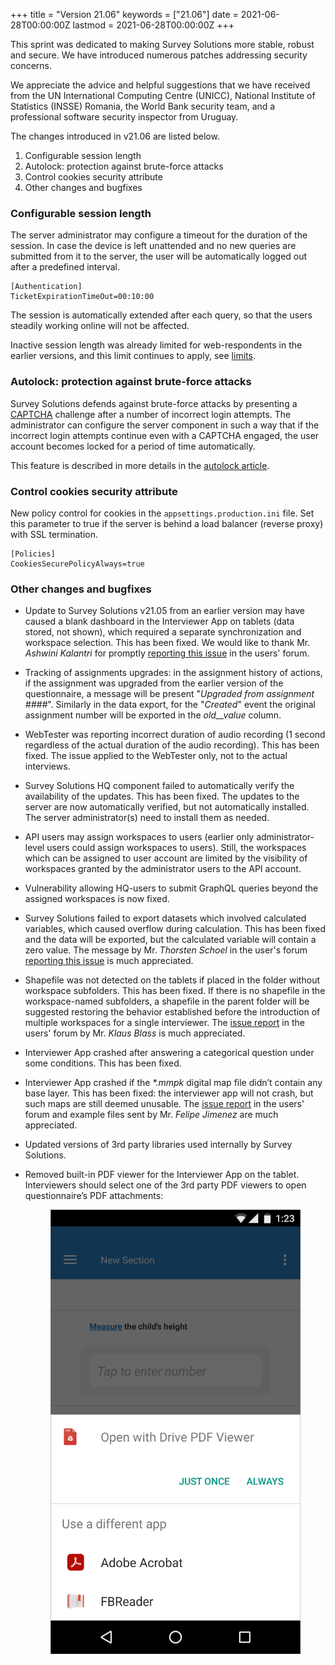 +++
title = "Version 21.06"
keywords = ["21.06"]
date = 2021-06-28T00:00:00Z
lastmod = 2021-06-28T00:00:00Z
+++

This sprint was dedicated to making Survey Solutions more stable, robust and
secure. We have introduced numerous patches addressing security concerns.

We appreciate the advice and helpful suggestions that we have received from
the UN International Computing Centre (UNICC), National Institute of Statistics
(INSSE) Romania, the World Bank security team, and a professional software
security inspector from Uruguay.

The changes introduced in v21.06 are listed below.


1. Configurable session length
1. Autolock: protection against brute-force attacks
1. Control cookies security attribute
1. Other changes and bugfixes

### Configurable session length

The server administrator may configure a timeout for the duration of the
session. In case the device is left unattended and no new queries are
submitted from it to the server, the user will be automatically logged out
after a predefined interval.

```
[Authentication]
TicketExpirationTimeOut=00:10:00
```

The session is automatically extended after each query, so that the users
steadily working online will not be affected.

Inactive session length was already limited for web-respondents in the
earlier versions, and this limit continues to apply, see
[limits](/questionnaire-designer/limits/survey-solutions-limits/).


### Autolock: protection against brute-force attacks

Survey Solutions defends against brute-force attacks by presenting a
[CAPTCHA](/headquarters/accounts/captcha/) challenge after a number of
incorrect login attempts. The administrator can configure the server
component in such a way that if the incorrect login attempts continue even
with a CAPTCHA engaged, the user account becomes locked for a period of
time automatically.

This feature is described in more details in the
[autolock article](/headquarters/accounts/autolock/).


### Control cookies security attribute

New policy control for cookies in the `appsettings.production.ini` file.
Set this parameter to true if the server is behind a load balancer
(reverse proxy) with SSL termination.

```
[Policies]
CookiesSecurePolicyAlways=true
```


### Other changes and bugfixes

* Update to Survey Solutions v21.05 from an earlier version may have caused
  a blank dashboard in the Interviewer App on tablets (data stored, not shown),
  which required a separate synchronization and workspace selection. This has
  been fixed. We would like to thank Mr. *Ashwini Kalantri* for promptly
  [reporting this issue](https://forum.mysurvey.solutions/t/interviewers-not-able-to-synchronise-after-the-update-to-21-05/3593)
  in the users' forum.

* Tracking of assignments upgrades: in the assignment history of actions,
  if the assignment was upgraded from the earlier version of the questionnaire,
  a message will be present "*Upgraded from assignment ####*". Similarly in the
  data export, for the "*Created*" event the original assignment number will
  be exported in the *old__value* column.

* WebTester was reporting incorrect duration of audio recording
 (1 second regardless of the actual duration of the audio recording).
 This has been fixed. The issue applied to the WebTester only, not to
 the actual interviews.

* Survey Solutions HQ component failed to automatically verify the
  availability of the updates. This has been fixed. The updates to the
  server are now automatically verified, but not automatically installed.
  The server administrator(s) need to install them as needed.

* API users may assign workspaces to users (earlier only administrator-level
  users could assign workspaces to users). Still, the workspaces which can be
  assigned to user account are limited by the visibility of workspaces granted
  by the administrator users to the API account.

* Vulnerability allowing HQ-users to submit GraphQL queries beyond the
  assigned workspaces is now fixed.

* Survey Solutions failed to export datasets which involved calculated
  variables, which caused overflow during calculation. This has been fixed
  and the data will be exported, but the calculated variable will contain
  a zero value. The message by Mr. *Thorsten Schoel* in the user's forum
  [reporting this issue](https://forum.mysurvey.solutions/t/export-fails-with-extremely-large-number-in-double-typed-calculated-variable/3591)
  is much appreciated.

* Shapefile was not detected on the tablets if placed in the folder without
  workspace subfolders. This has been fixed. If there is no shapefile in the
  workspace-named subfolders, a shapefile in the parent folder will be
  suggested restoring the behavior established before the introduction of
  multiple workspaces for a single interviewer. The [issue report](https://forum.mysurvey.solutions/t/shapefile-overlay-not-working-in-new-version-21-05-1/3585) in the users' forum by Mr. *Klaus Blass* is much appreciated.

* Interviewer App crashed after answering a categorical question under some
  conditions. This has been fixed.

* Interviewer App crashed if the _*.mmpk_ digital map file didn’t contain any
  base layer. This has been fixed: the interviewer app will not crash, but
  such maps are still deemed unusable. The
  [issue report](https://forum.mysurvey.solutions/t/error-map-system-argumentoutofrangeexception-index-was-out-of-range-must-be-non-negative-and/3516) in the users' forum and example files sent by Mr. *Felipe Jimenez* are much
  appreciated.

* Updated versions of 3rd party libraries used internally by Survey Solutions.

* Removed built-in PDF viewer for the Interviewer App on the tablet.
  Interviewers should select one of the 3rd party PDF viewers to open
  questionnaire’s PDF attachments:

  <CENTER>
    <A href="images/select_pdf_reader.png">
       <IMG src="images/select_pdf_reader.png" width=400>
    </A>
  </CENTER>
